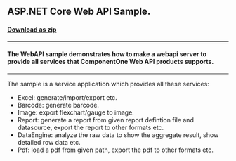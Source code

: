 ## ASP.NET Core Web API Sample.
#### [Download as zip](https://downgit.github.io/#/home?url=https://github.com/GrapeCity/ComponentOne-Web-API-Samples/tree/master/WebApi)
____
#### The WebAPI sample demonstrates how to make a webapi server to provide all services that ComponentOne Web API products supports.
____
The sample is a service application which provides all these services:

* Excel: generate/import/export etc.
* Barcode: generate barcode.
* Image: export flexchart/gauge to image.
* Report: generate a report from given report defintion file and datasource, export the report to other formats etc.
* DataEngine: analyze the raw data to show the aggregate result, show detailed row data etc.
* Pdf: load a pdf from given path, export the pdf to other formats etc.

